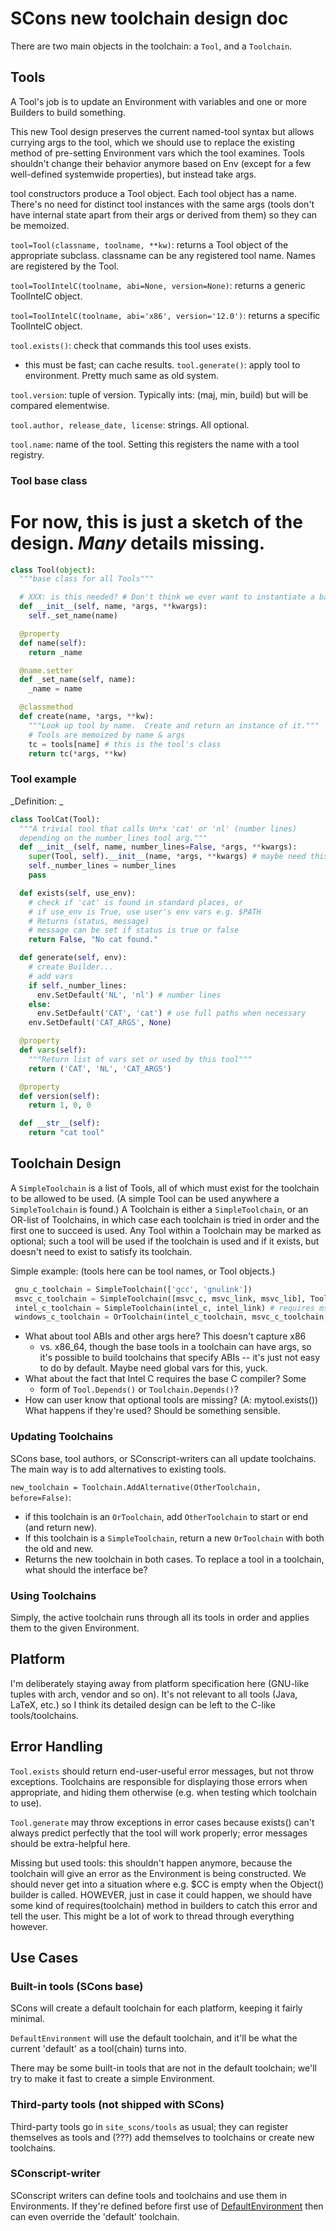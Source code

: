 

# SCons new toolchain design doc

There are two main objects in the toolchain: a `Tool`, and a `Toolchain`. 


## Tools

A Tool's job is to update an Environment with variables and one or more Builders to build something. 

This new Tool design preserves the current named-tool syntax but allows currying args to the tool, which we should use to replace the existing method of pre-setting Environment vars which the tool examines.  Tools shouldn't change their behavior anymore based on Env (except for a few well-defined systemwide properties), but instead take args. 

tool constructors produce a Tool object.  Each tool object has a name. There's no need for distinct tool instances with the same args (tools don't have internal state apart from their args or derived from them) so they can be memoized. 

`tool=Tool(classname, toolname, **kw)`: returns a Tool object of the appropriate subclass.  classname can be any registered tool name. Names are registered by the Tool. 

`tool=ToolIntelC(toolname, abi=None, version=None)`: returns a generic ToolIntelC object.  

`tool=ToolIntelC(toolname, abi='x86', version='12.0')`: returns a specific ToolIntelC object. 

`tool.exists()`: check that commands this tool uses exists. 

* this must be fast; can cache results. 
`tool.generate()`: apply tool to environment.  Pretty much same as old system. 

`tool.version`: tuple of version.  Typically ints: (maj, min, build) but will be compared elementwise. 

`tool.author, release_date, license`: strings.  All optional. 

`tool.name`: name of the tool.  Setting this registers the name with a tool registry. 


### Tool base class

# For now, this is just a sketch of the design.  *Many* details missing. 


```python
class Tool(object):
  """base class for all Tools""" 

  # XXX: is this needed? # Don't think we ever want to instantiate a base tool.
  def __init__(self, name, *args, **kwargs):
    self._set_name(name)

  @property
  def name(self):
    return _name

  @name.setter
  def _set_name(self, name):
    _name = name

  @classmethod
  def create(name, *args, **kw):
    """Look up tool by name.  Create and return an instance of it."""
    # Tools are memoized by name & args
    tc = tools[name] # this is the tool's class
    return tc(*args, **kw)
```

### Tool example

_Definition: _ 


```python
class ToolCat(Tool):
  """A trivial tool that calls Un*x 'cat' or 'nl' (number lines)
  depending on the number_lines tool arg."""
  def __init__(self, name, number_lines=False, *args, **kwargs):
    super(Tool, self).__init__(name, *args, **kwargs) # maybe need this
    self._number_lines = number_lines
    pass

  def exists(self, use_env):
    # check if 'cat' is found in standard places, or
    # if use_env is True, use user's env vars e.g. $PATH
    # Returns (status, message)
    # message can be set if status is true or false
    return False, "No cat found."

  def generate(self, env):
    # create Builder...
    # add vars
    if self._number_lines:
      env.SetDefault('NL', 'nl') # number lines
    else:
      env.SetDefault('CAT', 'cat') # use full paths when necessary
    env.SetDefault('CAT_ARGS', None)

  @property
  def vars(self):
    """Return list of vars set or used by this tool"""
    return ('CAT', 'NL', 'CAT_ARGS')

  @property
  def version(self):
    return 1, 0, 0

  def __str__(self):
    return "cat tool"
```

## Toolchain Design

A `SimpleToolchain` is a list of Tools, all of which must exist for the toolchain to be allowed to be used.  (A simple Tool can be used anywhere a `SimpleToolchain` is found.) A Toolchain is either a `SimpleToolchain`, or an OR-list of Toolchains, in which case each toolchain is tried in order and the first one to succeed is used. Any Tool within a Toolchain may be marked as optional; such a tool will be used if the toolchain is used and if it exists, but doesn't need to exist to satisfy its toolchain. 

Simple example: (tools here can be tool names, or Tool objects.) 


```python
 gnu_c_toolchain = SimpleToolchain(['gcc', 'gnulink'])
 msvc_c_toolchain = SimpleToolchain([msvc_c, msvc_link, msvc_lib], Toolchain.OPTIONAL, [msvc_mt]) # following tools are optional
 intel_c_toolchain = SimpleToolchain(intel_c, intel_link) # requires msvc_c_toolchain on Windows too; how to capture that?
 windows_c_toolchain = OrToolchain(intel_c_toolchain, msvc_c_toolchain, gnu_c_toolchain)
```
* What about tool ABIs and other args here?  This doesn't capture x86 
   * vs. x86_64, though the base tools in a toolchain can have args, so it's possible to build toolchains that specify ABIs -- it's just not easy to do by default.  Maybe need global vars for this, yuck. 
* What about the fact that Intel C requires the base C compiler?  Some 
   * form of `Tool.Depends()` or `Toolchain.Depends()`? 
* How can user know that optional tools are missing?  (A: mytool.exists())  What happens if they're used?  Should be something sensible. 

### Updating Toolchains

SCons base, tool authors, or SConscript-writers can all update toolchains.  The main way is to add alternatives to existing tools. 

`new_toolchain = Toolchain.AddAlternative(OtherToolchain, before=False)`: 

* if this toolchain is an `OrToolchain`, add `OtherToolchain` to start or end (and return new).   
* If this toolchain is a `SimpleToolchain`, return a new `OrToolchain` with both the old and new.   
* Returns the new toolchain in both cases. 
To replace a tool in a toolchain, what should the interface be? 


### Using Toolchains

Simply, the active toolchain runs through all its tools in order and applies them to the given Environment. 


## Platform

I'm deliberately staying away from platform specification here (GNU-like tuples with arch, vendor and so on).  It's not relevant to all tools (Java, LaTeX, etc.) so I think its detailed design can be left to the C-like tools/toolchains. 


## Error Handling

`Tool.exists` should return end-user-useful error messages, but not throw exceptions.  Toolchains are responsible for displaying those errors when appropriate, and hiding them otherwise (e.g. when testing which toolchain to use). 

`Tool.generate` may throw exceptions in error cases because exists() can't always predict perfectly that the tool will work properly; error messages should be extra-helpful here. 

Missing but used tools: this shouldn't happen anymore, because the toolchain will give an error as the Environment is being constructed. We should never get into a situation where e.g. $CC is empty when the Object() builder is called.  HOWEVER, just in case it could happen, we should have some kind of requires(toolchain) method in builders to catch this error and tell the user.  This might be a lot of work to thread through everything however. 


## Use Cases


### Built-in tools (SCons base)

SCons will create a default toolchain for each platform, keeping it fairly minimal. 

`DefaultEnvironment` will use the default toolchain, and it'll be what the current 'default' as a tool(chain) turns into. 

There may be some built-in tools that are not in the default toolchain; we'll try to make it fast to create a simple Environment. 


### Third-party tools (not shipped with SCons)

Third-party tools go in `site_scons/tools` as usual; they can register themselves as tools and (???) add themselves to toolchains or create new toolchains. 


### SConscript-writer

SConscript writers can define tools and toolchains and use them in Environments.  If they're defined before first use of [DefaultEnvironment](DefaultEnvironment) then can even override the 'default' toolchain. 
